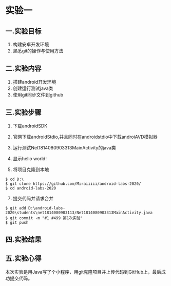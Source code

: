 # 实验一
## 一.实验目标
1. 构建安卓开发环境
2. 熟悉git的操作与使用方法
  
## 二.实验内容
1. 搭建android开发环境
2. 创建运行测试java类
3. 使用git同步文件到github
  
## 三.实验步骤
1. 下载androidSDK  
2. 官网下载androidStdio,并且同时在androidstdio中下载androiAVD模拟器  
3. 运行测试Net1814080903313MainActivity的java类  
4. 显示hello world! 

5. 将项目克隆到本地
```
$ cd D:\  
$ git clone https://github.com/Miraiiiii/android-labs-2020/    
$ cd android-labs-2020 
```
 
7. 提交代码并请求合并  
```
$ git add D:\android-labs-2020\students\net1814080903113/Net1814080903313MainActivity.java  
$ git commit -m "#1 #499 第1次实验"  
$ git push  
 ``` 
## 四.实验结果



## 五.实验心得
本次实验是用Java写了个小程序，用git克隆项目并上传代码到GitHub上，最后成功提交代码。
